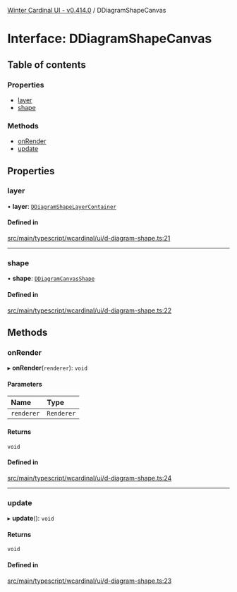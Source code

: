 [Winter Cardinal UI - v0.414.0](../index.md) / DDiagramShapeCanvas

# Interface: DDiagramShapeCanvas

## Table of contents

### Properties

- [layer](DDiagramShapeCanvas.md#layer)
- [shape](DDiagramShapeCanvas.md#shape)

### Methods

- [onRender](DDiagramShapeCanvas.md#onrender)
- [update](DDiagramShapeCanvas.md#update)

## Properties

### layer

• **layer**: [`DDiagramShapeLayerContainer`](DDiagramShapeLayerContainer.md)

#### Defined in

[src/main/typescript/wcardinal/ui/d-diagram-shape.ts:21](https://github.com/winter-cardinal/winter-cardinal-ui/blob/v0.414.0/src/main/typescript/wcardinal/ui/d-diagram-shape.ts#L21)

___

### shape

• **shape**: [`DDiagramCanvasShape`](DDiagramCanvasShape.md)

#### Defined in

[src/main/typescript/wcardinal/ui/d-diagram-shape.ts:22](https://github.com/winter-cardinal/winter-cardinal-ui/blob/v0.414.0/src/main/typescript/wcardinal/ui/d-diagram-shape.ts#L22)

## Methods

### onRender

▸ **onRender**(`renderer`): `void`

#### Parameters

| Name | Type |
| :------ | :------ |
| `renderer` | `Renderer` |

#### Returns

`void`

#### Defined in

[src/main/typescript/wcardinal/ui/d-diagram-shape.ts:24](https://github.com/winter-cardinal/winter-cardinal-ui/blob/v0.414.0/src/main/typescript/wcardinal/ui/d-diagram-shape.ts#L24)

___

### update

▸ **update**(): `void`

#### Returns

`void`

#### Defined in

[src/main/typescript/wcardinal/ui/d-diagram-shape.ts:23](https://github.com/winter-cardinal/winter-cardinal-ui/blob/v0.414.0/src/main/typescript/wcardinal/ui/d-diagram-shape.ts#L23)
